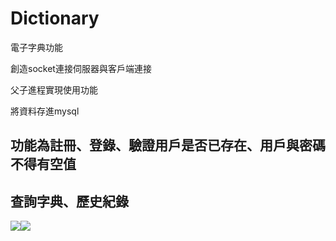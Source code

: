 # Dictionary
電子字典功能

創造socket連接伺服器與客戶端連接

父子進程實現使用功能

將資料存進mysql

功能為註冊、登錄、驗證用戶是否已存在、用戶與密碼不得有空值
----------------------------------------------------
查詢字典、歷史紀錄
--------------------------------

<img src='https://github.com/huihuiman/Dictionary/blob/master/dict%E5%9C%96%E7%89%87/dict1.jpg'><img src='https://github.com/huihuiman/Dictionary/blob/master/dict%E5%9C%96%E7%89%87/dict2.jpg'>
